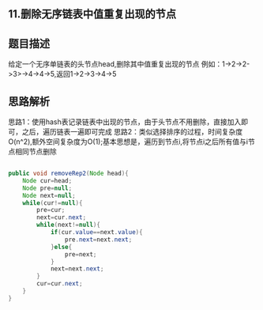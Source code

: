 ## 11.删除无序链表中值重复出现的节点

## 题目描述
给定一个无序单链表的头节点head,删除其中值重复出现的节点
例如：1->2->2->3>->4->4->5,返回1->2->3->4->5

## 思路解析
思路1：使用hash表记录链表中出现的节点，由于头节点不用删除，直接加入即可，之后，遍历链表一遍即可完成
思路2：类似选择排序的过程，时间复杂度O(n^2),额外空间复杂度为O(1);基本思想是，遍历到节点i,将节点i之后所有值与i节点相同节点删除


```java

public void removeRep2(Node head){
	Node cur=head;
	Node pre=null;
	Node next=null;
	while(cur!=null){
		pre=cur;
		next=cur.next;
		while(next!=null){
			if(cur.value==next.value){
				pre.next=next.next;
			}else{
				pre=next;
			}
			next=next.next;
		}
		cur=cur.next;
	}
}
```